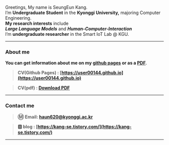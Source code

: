 Greetings, My name is SeungEun Kang. </br>
I’m **Undergraduate Student** in the **Kyonggi University,** majoring Computer Engineering. </br>
**My research interests** include </br>
 ***Large Language Models*** and ***Human-Computer-Interaction*** </br>
I’m **undergraduate researcher** in the Smart IoT Lab @ KGU.

---

### About me

**You can get information about me on my [github pages](https://user00144.github.io) or as a [PDF](https://drive.google.com/file/d/1JAPlO-x2AUq4SWU8RDbC2H6VGv5EhClF/view?usp=sharing)**.

> **CV(Github Pages) : [https://user00144.github.io](https://user00144.github.io)**

> **CV(pdf) : [Download PDF](https://drive.google.com/file/d/1JAPlO-x2AUq4SWU8RDbC2H6VGv5EhClF/view?usp=sharing)**

---

### Contact me

> **Ⓜ️ Email:  [haun620@kyonggi.ac.kr](mailto://haun620@kyonggi.ac.kr)**

> **🅱️ blog : [https://kang-se.tistory.com/](https://kang-se.tistory.com/)**

---
